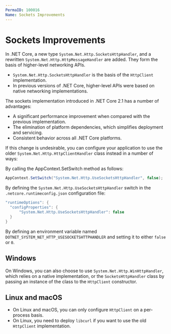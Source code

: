 ```yaml
---
PermaID: 100016
Name: Sockets Improvements
---
```


# Sockets Improvements

In .NET Core, a new type `System.Net.Http.SocketsHttpHandler`, and a rewritten `System.Net.Http.HttpMessageHandler` are added. They form the basis of higher-level networking APIs. 

 - `System.Net.Http.SocketsHttpHandler` is the basis of the `HttpClient` implementation. 
 - In previous versions of .NET Core, higher-level APIs were based on native networking implementations.

The sockets implementation introduced in .NET Core 2.1 has a number of advantages:

 - A significant performance improvement when compared with the previous implementation.
 - The elimination of platform dependencies, which simplifies deployment and servicing.
 - Consistent behavior across all .NET Core platforms.

If this change is undesirable, you can configure your application to use the older `System.Net.Http.HttpClientHandler` class instead in a number of ways:

By calling the AppContext.SetSwitch method as follows:

```csharp
AppContext.SetSwitch("System.Net.Http.UseSocketsHttpHandler", false);
```

By defining the `System.Net.Http.UseSocketsHttpHandler` switch in the `.netcore.runtimeconfig.json` configuration file:

```csharp
"runtimeOptions": {
  "configProperties": {
      "System.Net.Http.UseSocketsHttpHandler": false
  }
}
```

By defining an environment variable named `DOTNET_SYSTEM_NET_HTTP_USESOCKETSHTTPHANDLER` and setting it to either `false` or `0`.

## Windows

On Windows, you can also choose to use `System.Net.Http.WinHttpHandler`, which relies on a native implementation, or the `SocketsHttpHandler` class by passing an instance of the class to the `HttpClient` constructor.

## Linux and macOS

 - On Linux and macOS, you can only configure `HttpClient` on a per-process basis. 
 - On Linux, you need to deploy `libcurl` if you want to use the old `HttpClient` implementation.

